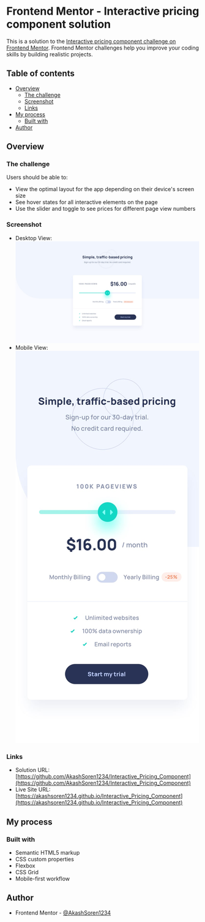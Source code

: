 # Frontend Mentor - Interactive pricing component solution

This is a solution to the [Interactive pricing component challenge on Frontend Mentor](https://www.frontendmentor.io/challenges/interactive-pricing-component-t0m8PIyY8). Frontend Mentor challenges help you improve your coding skills by building realistic projects. 

## Table of contents

- [Overview](#overview)
  - [The challenge](#the-challenge)
  - [Screenshot](#screenshot)
  - [Links](#links)
- [My process](#my-process)
  - [Built with](#built-with)
- [Author](#author)


## Overview

### The challenge

Users should be able to:

- View the optimal layout for the app depending on their device's screen size
- See hover states for all interactive elements on the page
- Use the slider and toggle to see prices for different page view numbers

### Screenshot

- Desktop View: ![](./images/desktop-design.jpg)
- Mobile View: ![](./images/mobile-design.jpg)

### Links

- Solution URL: [https://github.com/AkashSoren1234/Interactive_Pricing_Component](https://github.com/AkashSoren1234/Interactive_Pricing_Component)
- Live Site URL: [https://akashsoren1234.github.io/Interactive_Pricing_Component](https://akashsoren1234.github.io/Interactive_Pricing_Component)

## My process

### Built with

- Semantic HTML5 markup
- CSS custom properties
- Flexbox
- CSS Grid
- Mobile-first workflow

## Author

- Frontend Mentor - [@AkashSoren1234](https://www.frontendmentor.io/profile/AkashSoren1234)


